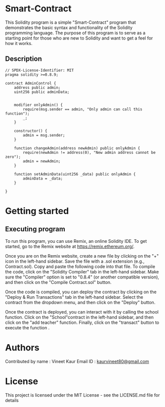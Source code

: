 # Smart-Contract
This Solidity program is a simple "Smart-Contract" program that demonstrates the basic syntax and functionality of the Solidity programming language. The purpose of this program is to serve as a starting point for those who are new to Solidity and want to get a feel for how it works.
## Description
```
// SPDX-License-Identifier: MIT
pragma solidity >=0.8.9;

contract AdminControl {
    address public admin;
    uint256 public adminData;


    modifier onlyAdmin() {
        require(msg.sender == admin, "Only admin can call this function");
        _;
    }

    constructor() {
        admin = msg.sender;
    }

    function changeAdmin(address newAdmin) public onlyAdmin {
        require(newAdmin != address(0), "New admin address cannot be zero");
        admin = newAdmin;
    }

    function setAdminData(uint256 _data) public onlyAdmin {
        adminData = _data;
    }

}
```
# Getting started 
## Executing program
To run this program, you can use Remix, an online Solidity IDE. To get started, go to the Remix website at https://remix.ethereum.org/.

Once you are on the Remix website, create a new file by clicking on the "+" icon in the left-hand sidebar. Save the file with a .sol extension (e.g., Contract.sol). Copy and paste the following code into that file.
To compile the code, click on the "Solidity Compiler" tab in the left-hand sidebar. Make sure the "Compiler" option is set to "0.8.4" (or another compatible version), and then click on the "Compile Contract.sol" button.

Once the code is compiled, you can deploy the contract by clicking on the "Deploy & Run Transactions" tab in the left-hand sidebar. Select the contract from the dropdown menu, and then click on the "Deploy" button.

Once the contract is deployed, you can interact with it by calling the school function. Click on the "School"contract in the left-hand sidebar, and then click on the "add teacher" function. Finally, click on the "transact" button to execute the function .
# Authors
Contributed by name : Vineet Kaur
Email ID : kaurvineet80@gmail.com
# License
This project is licensed under the MIT License - see the LICENSE.md file for details
